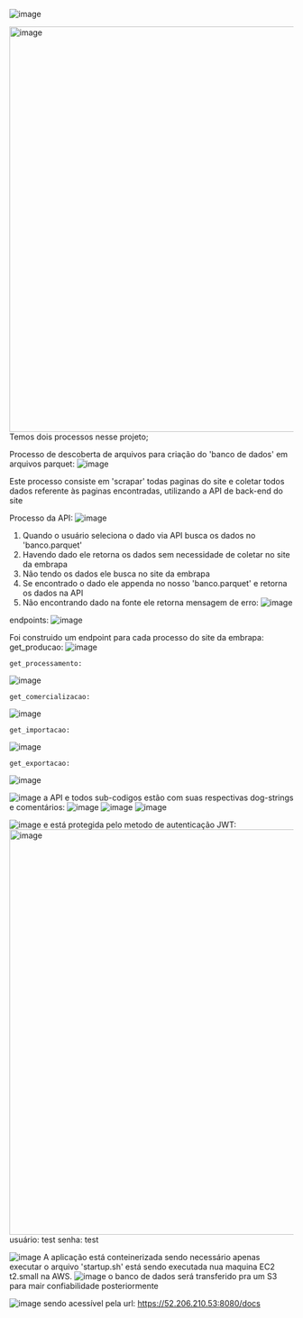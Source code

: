 ![image](https://github.com/user-attachments/assets/8df02962-d39d-468c-b3d9-7b317d398a2d)

<img width="719" alt="image" src="https://github.com/user-attachments/assets/1906b399-8a9d-45e2-97b5-ceb5175023b8">Temos dois processos nesse projeto;

Processo de descoberta de arquivos para criação do 'banco de dados' em arquivos parquet:
![image](https://github.com/user-attachments/assets/a3dee7c6-12f5-41b7-8e5d-71fe791ab531)

  Este processo consiste em 'scrapar' todas paginas do site e coletar todos dados referente às paginas encontradas, utilizando a API de back-end do site

Processo da API:
![image](https://github.com/user-attachments/assets/b97d1722-602f-4dc1-9d57-5b246b8557a5)

  1. Quando o usuário seleciona o dado via API busca os dados no 'banco.parquet'
  2. Havendo dado ele retorna os dados sem necessidade de coletar no site da embrapa
  3. Não tendo os dados ele busca no site da embrapa
  4. Se encontrado o dado ele appenda no nosso 'banco.parquet' e retorna os dados na API
  5. Não encontrando dado na fonte ele retorna mensagem de erro:
     ![image](https://github.com/user-attachments/assets/5958e4ec-a491-487b-89aa-0f68caab4999)

endpoints:
![image](https://github.com/user-attachments/assets/4ab4564f-3f27-48e1-879e-45131761783a)

  Foi construido um endpoint para cada processo do site da embrapa:
    get_producao:
![image](https://github.com/user-attachments/assets/8b31ff1a-46b9-454f-a5ad-b4814638379b)

    get_processamento:
![image](https://github.com/user-attachments/assets/07e9995d-4375-444d-a5e6-82e24393dc3f)

    get_comercializacao:
![image](https://github.com/user-attachments/assets/73bcd8cb-1f70-4374-8ca4-b9d4832cd616)

    get_importacao:
![image](https://github.com/user-attachments/assets/3cb851e4-0263-49ed-a4bd-8daa9fc7fc4f)

    get_exportacao:
![image](https://github.com/user-attachments/assets/2480d8b7-1a2d-4878-88ce-b4069d87f39d)


![image](https://github.com/user-attachments/assets/a627630e-3086-4520-987e-d046905edcf7)
a API e todos sub-codigos estão com suas respectivas dog-strings e comentários:
![image](https://github.com/user-attachments/assets/01aaa597-e209-41e4-8441-d84ce94d5e27)
![image](https://github.com/user-attachments/assets/0e9f56ee-9c6a-4592-98c2-0810d6dfae7c)
![image](https://github.com/user-attachments/assets/64b22e56-2cb6-436d-a053-0f709f970ea4)


![image](https://github.com/user-attachments/assets/4dad23f2-5618-4bf8-9a37-8383db52d5b1)
e está protegida pelo metodo de autenticação JWT:
<img width="719" alt="image" src="https://github.com/user-attachments/assets/9e2f1918-b611-40e4-bc2e-8f6222baa8d8">
usuário: test
senha: test

![image](https://github.com/user-attachments/assets/cb3a4c8d-c13d-4f3e-a42b-726e526c3e5b)
A aplicação está conteinerizada sendo necessário apenas executar o arquivo 'startup.sh'
está sendo executada nua maquina EC2 t2.small na AWS.
![image](https://github.com/user-attachments/assets/e7529391-8300-4b59-8a6d-e62418e4ad16)
o banco de dados será transferido pra um S3 para mair confiabilidade posteriormente


![image](https://github.com/user-attachments/assets/a96a1ba1-2896-40e7-a50c-b950726616b9)
sendo acessível pela url: https://52.206.210.53:8080/docs
